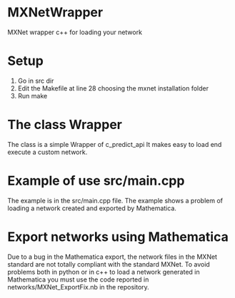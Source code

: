 # MXNetWrapper
MXNet wrapper c++ for loading your network

# Setup
1. Go in src dir
2. Edit the Makefile at line 28 choosing the mxnet installation folder
3. Run make

# The class Wrapper
The class is a simple Wrapper of c_predict_api
It makes easy to load end execute a custom network.

# Example of use src/main.cpp
The example is in the src/main.cpp file.
The example shows a problem of loading a network created and exported by Mathematica.

# Export networks using Mathematica
Due to a bug in the Mathematica export, the network files in the MXNet standard are not totally compliant with the standard MXNet.
To avoid problems both in python or in c++ to load a network generated in Mathematica
you must use the code reported in networks/MXNet_ExportFix.nb in the repository.
